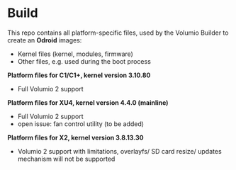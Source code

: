 Build
=====

This repo contains all platform-specific files, used by the Volumio Builder to create an **Odroid** images:

- Kernel files (kernel, modules, firmware)
- Other files, e.g. used during the boot process

**Platform files for C1/C1+, kernel version 3.10.80**
- Full Volumio 2 support

**Platform files for XU4, kernel version 4.4.0 (mainline)**
- Full Volumio 2 support  
- open issue: fan control utility (to be added)

**Platform files for X2, kernel version 3.8.13.30**
- Volumio 2 support with limitations, overlayfs/ SD card resize/ updates 
  mechanism will not be supported
